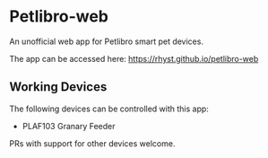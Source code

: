 # Petlibro-web

An unofficial web app for Petlibro smart pet devices.

The app can be accessed here: https://rhyst.github.io/petlibro-web

## Working Devices

The following devices can be controlled with this app:

- PLAF103 Granary Feeder

PRs with support for other devices welcome.